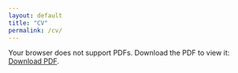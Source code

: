 ```yaml
---
layout: default
title: "CV"
permalink: /cv/
---
```


<object data="/files/CV.pdf" type="application/pdf" width="100%" height="800px">
    <p>Your browser does not support PDFs. Download the PDF to view it: <a href="/files/CV(Academics).pdf">Download PDF</a>.</p>
</object>

